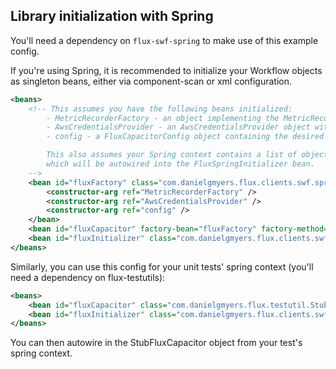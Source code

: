 
Library initialization with Spring
------------------------------------

You'll need a dependency on `flux-swf-spring` to make use of this example config.

If you're using Spring, it is recommended to initialize your Workflow objects as singleton beans, either via component-scan or xml configuration.

```xml
<beans>
    <!-- This assumes you have the following beans initialized:
        - MetricRecorderFactory - an object implementing the MetricRecorderFactory interface.
        - AwsCredentialsProvider - an AwsCredentialsProvider object with your credentials in it.
        - config - a FluxCapacitorConfig object containing the desired configuration.

        This also assumes your Spring context contains a list of objects implementing the Workflow interface,
        which will be autowired into the FluxSpringInitializer bean.
    -->
    <bean id="fluxFactory" class="com.danielgmyers.flux.clients.swf.spring.FluxSpringCreator" factory-method="createWithConfig">
        <constructor-arg ref="MetricRecorderFactory" />
        <constructor-arg ref="AwsCredentialsProvider" />
        <constructor-arg ref="config" />
    </bean>
    <bean id="fluxCapacitor" factory-bean="fluxFactory" factory-method="create" />
    <bean id="fluxInitializer" class="com.danielgmyers.flux.clients.swf.spring.FluxSpringInitializer" />
</beans>
```

Similarly, you can use this config for your unit tests' spring context (you'll need a dependency on flux-testutils):

```xml
<beans>
    <bean id="fluxCapacitor" class="com.danielgmyers.flux.testutil.StubFluxCapacitor" />
    <bean id="fluxInitializer" class="com.danielgmyers.flux.clients.swf.spring.FluxSpringInitializer" />
</beans>
```

You can then autowire in the StubFluxCapacitor object from your test's spring context.
